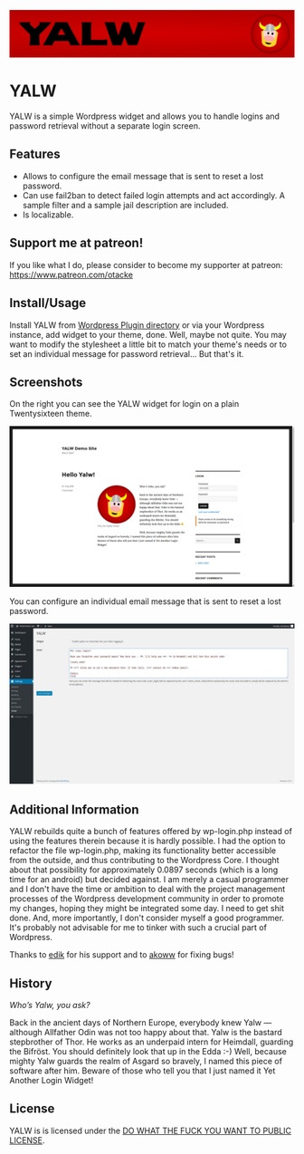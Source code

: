 ![banner](https://github.com/otacke/yalw/blob/master/assets/yalw_banner_1920.png "banner")

# YALW
YALW is a simple Wordpress widget and allows you to handle logins and password retrieval without a separate login screen.

## Features
* Allows to configure the email message that is sent to reset a lost password.
* Can use fail2ban to detect failed login attempts and act accordingly. A sample filter and a sample jail description are included.
* Is localizable.

## Support me at patreon!
If you like what I do, please consider to become my supporter at patreon: https://www.patreon.com/otacke

## Install/Usage
Install YALW from [Wordpress Plugin directory](https://wordpress.org/plugins/yalw/) or via your Wordpress instance, add widget to your theme, done. Well, maybe not quite. You may want to modify the stylesheet a little bit to match your theme's needs or to set an individual message for password retrieval... But that's it.

## Screenshots
On the right you can see the YALW widget for login on a plain Twentysixteen theme.

![login widget](https://github.com/otacke/yalw/blob/master/assets/screenshot-1.png "login widget")

You can configure an individual email message that is sent to reset a lost password.

![settings](https://github.com/otacke/yalw/blob/master/assets/screenshot-2.png "settings")

## Additional Information
YALW rebuilds quite a bunch of features offered by wp-login.php instead of using the features therein because it is hardly possible. I had the option to refactor the file wp-login.php, making its functionality better accessible from the outside, and thus contributing to the Wordpress Core. I thought about that possibility for approximately 0.0897 seconds (which is a long time for an android) but decided against. I am merely a casual programmer and I don't have the time or ambition to deal with the project management processes of the Wordpress development community in order to promote my changes, hoping they might be integrated some day. I need to get shit done. And, more importantly, I don't consider myself a good programmer. It's probably not advisable for me to tinker with such a crucial part of Wordpress.

Thanks to [edik](https://profiles.wordpress.org/plocha/ "edik") for his support and to [akoww](https://github.com/akoww) for fixing bugs!

## History
_Who’s Yalw, you ask?_

Back in the ancient days of Northern Europe, everybody knew Yalw — although Allfather Odin was not too happy about that. Yalw is the bastard stepbrother of Thor. He works as an underpaid intern for Heimdall, guarding the Bifröst. You should definitely look that up in the Edda :-)
Well, because mighty Yalw guards the realm of Asgard so bravely, I named this piece of software after him. Beware of those who tell you that I just named it Yet Another Login Widget!

## License
YALW is is licensed under the [DO WHAT THE FUCK YOU WANT TO PUBLIC LICENSE](http://www.wtfpl.net).
